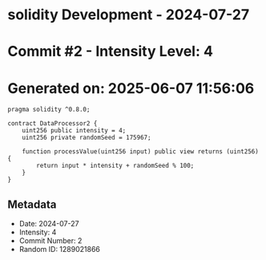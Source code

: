 ﻿# solidity Development - 2024-07-27
# Commit #2 - Intensity Level: 4
# Generated on: 2025-06-07 11:56:06
```solidity
pragma solidity ^0.8.0;

contract DataProcessor2 {
    uint256 public intensity = 4;
    uint256 private randomSeed = 175967;

    function processValue(uint256 input) public view returns (uint256) {
        return input * intensity + randomSeed % 100;
    }
}
```
## Metadata
- Date: 2024-07-27
- Intensity: 4
- Commit Number: 2
- Random ID: 1289021866
